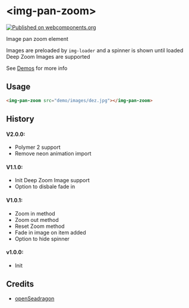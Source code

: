 # \<img-pan-zoom\>

[![Published on webcomponents.org](https://img.shields.io/badge/webcomponents.org-published-blue.svg)](https://www.webcomponents.org/element/ryanburns23/img-pan-zoom)

Image pan zoom element

Images are preloaded by `img-loader` and a spinner is shown until loaded
Deep Zoom Images are supported

See [Demos](https://www.webcomponents.org/element/ryanburns23/img-pan-zoom/demo/demo/index.html) for more info

## Usage

<!--
```
<custom-element-demo>
  <template>
    <script src="../webcomponentsjs/webcomponents-lite.js"></script>
    <link rel="import" href="img-pan-zoom.html">
    <next-code-block></next-code-block>
  </template>
</custom-element-demo>
```
-->
```html
<img-pan-zoom src="demo/images/dez.jpg"></img-pan-zoom>
```

## History

#### V2.0.0:
- Polymer 2 support
- Remove neon animation import

#### V1.1.0:
- Init Deep Zoom Image support
- Option to disbale fade in

#### V1.0.1:
- Zoom in method
- Zoom out method
- Reset Zoom method
- Fade in image on item added
- Option to hide spinner

#### v1.0.0:
- Init

## Credits

- [openSeadragon](https://openseadragon.github.io)
